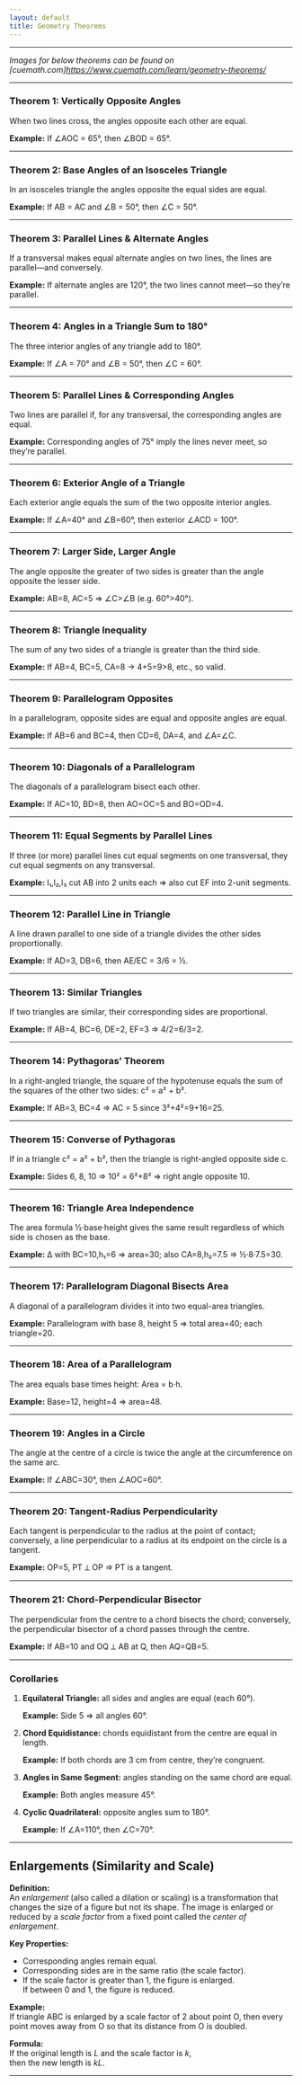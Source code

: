 ```yaml
---
layout: default
title: Geometry Theorems
---
```


<div>
  <hr>
   
  *Images for below theorems can be found on [cuemath.com]https://www.cuemath.com/learn/geometry-theorems/*

  <hr>

  <!-- THEOREM 1 -->
  <h3>Theorem 1: Vertically Opposite Angles</h3>
  <p>When two lines cross, the angles opposite each other are equal.</p>
  
  <p><strong>Example:</strong> If ∠AOC = 65°, then ∠BOD = 65°.</p>

  <hr>

  <!-- THEOREM 2 -->
  <h3>Theorem 2: Base Angles of an Isosceles Triangle</h3>
  <p>In an isosceles triangle the angles opposite the equal sides are equal.</p>
  
  <p><strong>Example:</strong> If AB = AC and ∠B = 50°, then ∠C = 50°.</p>

  <hr>

  <!-- THEOREM 3 -->
  <h3>Theorem 3: Parallel Lines &amp; Alternate Angles</h3>
  <p>If a transversal makes equal alternate angles on two lines, the lines are parallel—and conversely.</p>
  
  <p><strong>Example:</strong> If alternate angles are 120°, the two lines cannot meet—so they’re parallel.</p>

  <hr>

  <!-- THEOREM 4 -->
  <h3>Theorem 4: Angles in a Triangle Sum to 180°</h3>
  <p>The three interior angles of any triangle add to 180°.</p>
  
  <p><strong>Example:</strong> If ∠A = 70° and ∠B = 50°, then ∠C = 60°.</p>

  <hr>

  <!-- THEOREM 5 -->
  <h3>Theorem 5: Parallel Lines &amp; Corresponding Angles</h3>
  <p>Two lines are parallel if, for any transversal, the corresponding angles are equal.</p>
 
  <p><strong>Example:</strong> Corresponding angles of 75° imply the lines never meet, so they’re parallel.</p>

  <hr>

  <!-- THEOREM 6 -->
  <h3>Theorem 6: Exterior Angle of a Triangle</h3>
  <p>Each exterior angle equals the sum of the two opposite interior angles.</p>
 
  <p><strong>Example:</strong> If ∠A=40° and ∠B=60°, then exterior ∠ACD = 100°.</p>

  <hr>

  <!-- THEOREM 7 -->
  <h3>Theorem 7: Larger Side, Larger Angle</h3>
  <p>The angle opposite the greater of two sides is greater than the angle opposite the lesser side.</p>
  
  <p><strong>Example:</strong> AB=8, AC=5 ⇒ ∠C>∠B (e.g. 60°>40°).</p>

  <hr>

  <!-- THEOREM 8 -->
  <h3>Theorem 8: Triangle Inequality</h3>
  <p>The sum of any two sides of a triangle is greater than the third side.</p>
  
  <p><strong>Example:</strong> If AB=4, BC=5, CA=8 → 4+5=9>8, etc., so valid.</p>

  <hr>

  <!-- THEOREM 9 -->
  <h3>Theorem 9: Parallelogram Opposites</h3>
  <p>In a parallelogram, opposite sides are equal and opposite angles are equal.</p>
 
  <p><strong>Example:</strong> If AB=6 and BC=4, then CD=6, DA=4, and ∠A=∠C.</p>

  <hr>

  <!-- THEOREM 10 -->
  <h3>Theorem 10: Diagonals of a Parallelogram</h3>
  <p>The diagonals of a parallelogram bisect each other.</p>
  
  <p><strong>Example:</strong> If AC=10, BD=8, then AO=OC=5 and BO=OD=4.</p>

  <hr>

  <!-- THEOREM 11 -->
  <h3>Theorem 11: Equal Segments by Parallel Lines</h3>
  <p>If three (or more) parallel lines cut equal segments on one transversal, they cut equal segments on any transversal.</p>
  
  <p><strong>Example:</strong> l₁,l₂,l₃ cut AB into 2 units each ⇒ also cut EF into 2-unit segments.</p>

  <hr>

  <!-- THEOREM 12 -->
  <h3>Theorem 12: Parallel Line in Triangle</h3>
  <p>A line drawn parallel to one side of a triangle divides the other sides proportionally.</p>
 
  <p><strong>Example:</strong> If AD=3, DB=6, then AE/EC = 3/6 = ½.</p>

  <hr>

  <!-- THEOREM 13 -->
  <h3>Theorem 13: Similar Triangles</h3>
  <p>If two triangles are similar, their corresponding sides are proportional.</p>
  
  <p><strong>Example:</strong> If AB=4, BC=6, DE=2, EF=3 ⇒ 4/2=6/3=2.</p>

  <hr>

  <!-- THEOREM 14 -->
  <h3>Theorem 14: Pythagoras’ Theorem</h3>
  <p>In a right-angled triangle, the square of the hypotenuse equals the sum of the squares of the other two sides: c² = a² + b².</p>
  
  <p><strong>Example:</strong> If AB=3, BC=4 ⇒ AC = 5 since 3²+4²=9+16=25.</p>

  <hr>

  <!-- THEOREM 15 -->
  <h3>Theorem 15: Converse of Pythagoras</h3>
  <p>If in a triangle c² = a² + b², then the triangle is right-angled opposite side c.</p>
  
  <p><strong>Example:</strong> Sides 6, 8, 10 ⇒ 10² = 6²+8² ⇒ right angle opposite 10.</p>

  <hr>

  <!-- THEOREM 16 -->
  <h3>Theorem 16: Triangle Area Independence</h3>
  <p>The area formula ½·base·height gives the same result regardless of which side is chosen as the base.</p>
 
  <p><strong>Example:</strong> Δ with BC=10,h₁=6 ⇒ area=30; also CA=8,h₂=7.5 ⇒ ½·8·7.5=30.</p>

  <hr>

  <!-- THEOREM 17 -->
  <h3>Theorem 17: Parallelogram Diagonal Bisects Area</h3>
  <p>A diagonal of a parallelogram divides it into two equal-area triangles.</p>
  
  <p><strong>Example:</strong> Parallelogram with base 8, height 5 ⇒ total area=40; each triangle=20.</p>

  <hr>

  <!-- THEOREM 18 -->
  <h3>Theorem 18: Area of a Parallelogram</h3>
  <p>The area equals base times height: Area = b·h.</p>
  
  <p><strong>Example:</strong> Base=12, height=4 ⇒ area=48.</p>

  <hr>

  <!-- THEOREM 19 -->
  <h3>Theorem 19: Angles in a Circle</h3>
  <p>The angle at the centre of a circle is twice the angle at the circumference on the same arc.</p>
 
  <p><strong>Example:</strong> If ∠ABC=30°, then ∠AOC=60°.</p>

  <hr>

  <!-- THEOREM 20 -->
  <h3>Theorem 20: Tangent-Radius Perpendicularity</h3>
  <p>Each tangent is perpendicular to the radius at the point of contact; conversely, a line perpendicular to a radius at its endpoint on the circle is a tangent.</p>
  
  <p><strong>Example:</strong> OP=5, PT ⟂ OP ⇒ PT is a tangent.</p>

  <hr>

  <!-- THEOREM 21 -->
  <h3>Theorem 21: Chord-Perpendicular Bisector</h3>
  <p>The perpendicular from the centre to a chord bisects the chord; conversely, the perpendicular bisector of a chord passes through the centre.</p>
  
  <p><strong>Example:</strong> If AB=10 and OQ ⟂ AB at Q, then AQ=QB=5.</p>

  <hr>

  <h3>Corollaries</h3>
  <ol>
    <li>
      <strong>Equilateral Triangle:</strong> all sides and angles are equal (each 60°).  
      <p><strong>Example:</strong> Side 5 ⇒ all angles 60°.</p>
    </li>
    <li>
      <strong>Chord Equidistance:</strong> chords equidistant from the centre are equal in length.  
      <p><strong>Example:</strong> If both chords are 3 cm from centre, they’re congruent.</p>
    </li>
    <li>
      <strong>Angles in Same Segment:</strong> angles standing on the same chord are equal.  
      <p><strong>Example:</strong> Both angles measure 45°.</p>
    </li>
    <li>
      <strong>Cyclic Quadrilateral:</strong> opposite angles sum to 180°.  
      <p><strong>Example:</strong> If ∠A=110°, then ∠C=70°.</p>
    </li>
  </ol>
</div>

---

## Enlargements (Similarity and Scale)

**Definition:**  
An *enlargement* (also called a dilation or scaling) is a transformation that changes the size of a figure but not its shape. The image is enlarged or reduced by a *scale factor* from a fixed point called the *center of enlargement*.

**Key Properties:**
- Corresponding angles remain equal.
- Corresponding sides are in the same ratio (the scale factor).
- If the scale factor is greater than 1, the figure is enlarged.  
  If between 0 and 1, the figure is reduced.

**Example:**  
If triangle ABC is enlarged by a scale factor of 2 about point O, then every point moves away from O so that its distance from O is doubled.


**Formula:**  
If the original length is *L* and the scale factor is *k*,  
then the new length is *kL*.

---



